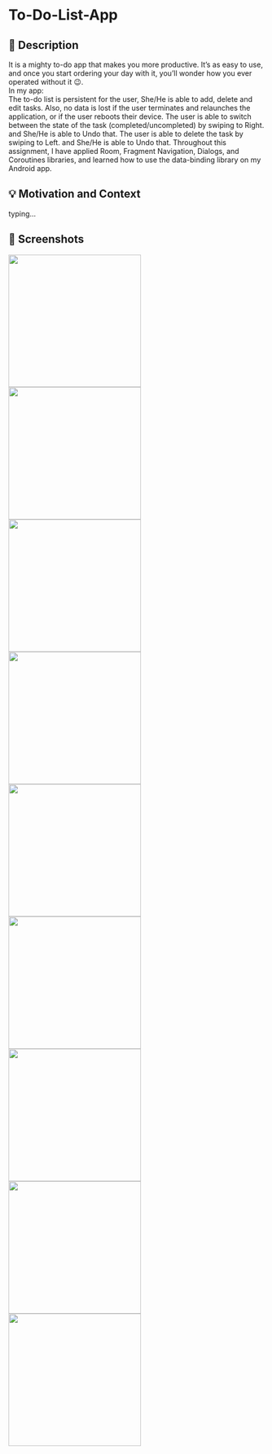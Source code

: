 # To-Do-List-App
## :scroll: Description
It is a mighty to-do app that makes you more productive. It’s as easy to use, and once you start ordering your day with it, you’ll wonder how you ever operated without it :wink:.\
In my app:\
The to-do list is persistent for the user, She/He is able to add, delete and edit tasks. 
Also, no data is lost if the user terminates and relaunches the application, or if the user reboots their device.
The user is able to switch between the state of the task (completed/uncompleted) by swiping to Right. and She/He is able to Undo that.
The user is able to delete the task by swiping to Left. and She/He is able to Undo that.
Throughout this assignment, I have applied Room, Fragment Navigation, Dialogs, and Coroutines libraries, and learned how to use the data-binding library on my Android app.


## :bulb: Motivation and Context
 typing...


## :camera_flash: Screenshots
 <img src="screenshot/add.jpeg" width="260">
 <img src="screenshot/add_page.jpeg" width="260">
 <img src="screenshot/Task_page.jpeg" width="260">
 <img src="v1.gif" width="260">
 <img src="v6.gif" width="260">
 <img src="im1.jpeg" width="260">
 <img src="im2.jpeg" width="260">
 <img src="screenshot/update.jpeg" width="260">
 <img src="screenshot/delete_dialog.jpeg" width="260">

